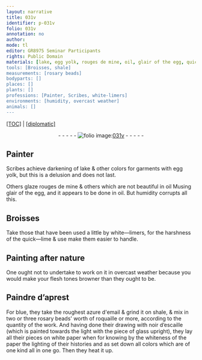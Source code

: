 ```yaml
---
layout: narrative
title: 031v
identifier: p-031v
folio: 031v
annotation: no
author:
mode: tl
editor: GR8975 Seminar Participants
rights: Public Domain
materials: [lake, egg yolk, rouges de mine, oil, glair of the egg, quick-lime, azure d'email, shale, roquaille, noir d’escaille, glass, white paper, paper]
tools: [Broisses, shale]
measurements: [rosary beads]
bodyparts: []
places: []
plants: []
professions: [Painter, Scribes, white-limers]
environments: [humidity, overcast weather]
animals: []
---
```


 <p><a href="{{ site.baseurl }}/translation/">[TOC]</a> | <a href="{{ site.baseurl }}/texts/p-031v_tc/" target="_blank">[diplomatic]</a></p><div class="folio" align="center">- - - - - <a href="http://gallica.bnf.fr/ark:/12148/btv1b10500001g/f68.image" target="_blank"><img src="https://cu-mkp.github.io/2017-workshop-edition/assets/photo-icon.png" alt="folio image: " style="display:inline-block; margin-bottom:-3px;"/>031v</a> - - - - - </div>  
  

## <span class="pro">Painter</span>

 
<span class="pro">Scribes</span> achieve darkening of <span class="m">lake</span> & other colors for garments with <span class="m">egg yolk</span>, but this is a delusion and does not last.
 
Others glaze <span class="m">rouges de mine</span> & others which are not beautiful in <span class="m">oil</span> <span class="del">M</span>using <span class="m">glair of the egg</span>, and it appears to be done in <span class="m">oil</span>. But <span class="env">humidity</span> corrupts all this.
 
 
  

## <span class="tl">Broisses</span>

 
Take those that have been used a little by <span class="pro">white—limers</span>, for the harshness of the <span class="m">quick—lime</span> & use make them easier to handle.
 
 
  

## Painting after nature

 
One ought not to undertake to work on it in <span class="env">overcast weather</span> because you would make your flesh tones browner than they ought to be.
 
 
  

## Paindre d’aprest

 
For blue, they take the roughest <span class="m">azure d'email</span> & grind it on <span class="tl"><span class="m">shale</span></span>, & mix in two or three <span class="ms">rosary beads</span>' worth of <span class="m">roquaille</span> or more, according to the quantity of the work. And having done their drawing with <span class="m">noir d’escaille</span> (which is painted towards the light with the piece of <span class="m">glass</span> upright), they lay all their pieces on <span class="m">white paper</span> <span class="del">when</span> for knowing by the whiteness of the <span class="m">paper</span> the lighting of their histories and <span class="del">as</span> set down all colors which are of one kind all in one go. Then they heat it up.
 
 